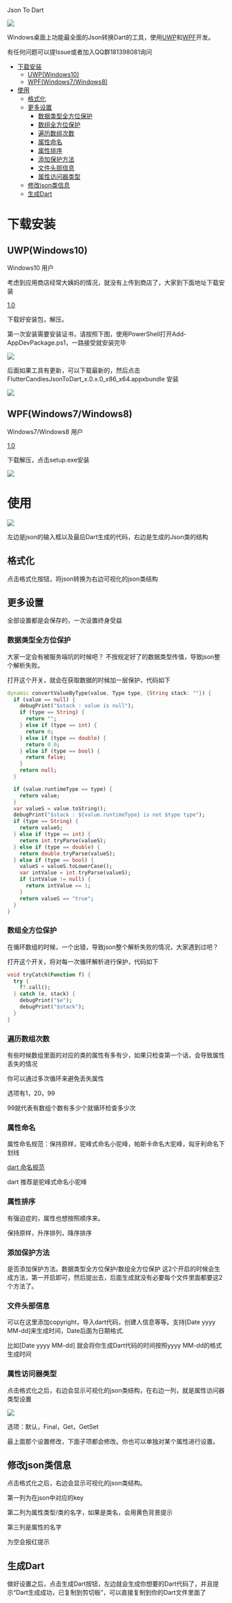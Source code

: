 Json To Dart 

![](https://github.com/fluttercandies/JsonToDart/blob/master/UWP/Assets/Wide310x150Logo.scale-400.png)

Windows桌面上功能最全面的Json转换Dart的工具，使用[UWP](https://baike.so.com/doc/23718184-24274055.html)和[WPF](https://baike.so.com/doc/2917373-3078588.html)开发。

有任何问题可以提Issue或者加入QQ群181398081询问
- [下载安装](#%E4%B8%8B%E8%BD%BD%E5%AE%89%E8%A3%85)
  - [UWP(Windows10)](#UWPWindows10)
  - [WPF(Windows7/Windows8)](#WPFWindows7Windows8)
- [使用](#%E4%BD%BF%E7%94%A8)
  - [格式化](#%E6%A0%BC%E5%BC%8F%E5%8C%96)
  - [更多设置](#%E6%9B%B4%E5%A4%9A%E8%AE%BE%E7%BD%AE)
    - [数据类型全方位保护](#%E6%95%B0%E6%8D%AE%E7%B1%BB%E5%9E%8B%E5%85%A8%E6%96%B9%E4%BD%8D%E4%BF%9D%E6%8A%A4)
    - [数组全方位保护](#%E6%95%B0%E7%BB%84%E5%85%A8%E6%96%B9%E4%BD%8D%E4%BF%9D%E6%8A%A4)
    - [遍历数组次数](#%E9%81%8D%E5%8E%86%E6%95%B0%E7%BB%84%E6%AC%A1%E6%95%B0)
    - [属性命名](#%E5%B1%9E%E6%80%A7%E5%91%BD%E5%90%8D)
    - [属性排序](#%E5%B1%9E%E6%80%A7%E6%8E%92%E5%BA%8F)
    - [添加保护方法](#%E6%B7%BB%E5%8A%A0%E4%BF%9D%E6%8A%A4%E6%96%B9%E6%B3%95)
    - [文件头部信息](#%E6%96%87%E4%BB%B6%E5%A4%B4%E9%83%A8%E4%BF%A1%E6%81%AF)
    - [属性访问器类型](#%E5%B1%9E%E6%80%A7%E8%AE%BF%E9%97%AE%E5%99%A8%E7%B1%BB%E5%9E%8B)
  - [修改json类信息](#%E4%BF%AE%E6%94%B9json%E7%B1%BB%E4%BF%A1%E6%81%AF)
  - [生成Dart](#%E7%94%9F%E6%88%90Dart)


# 下载安装
## UWP(Windows10)

Windows10 用户

考虑到应用商店经常大姨妈的情况，就没有上传到商店了，大家到下面地址下载安装

[1.0](https://github.com/fluttercandies/JsonToDart/blob/master/Release/UWP/JosnToDart_1.0.zip)

下载好安装包，解压。

第一次安装需要安装证书，请按照下图，使用PowerShell打开Add-AppDevPackage.ps1，一路接受就安装完毕

![](D:\Flutter\github\FlutterCandies\JsonToDart\Image\UWP安装1.png)

后面如果工具有更新，可以下载最新的，然后点击FlutterCandiesJsonToDart_x.0.x.0_x86_x64.appxbundle 安装

![](D:\Flutter\github\FlutterCandies\JsonToDart\Image\UWP安装2.png)

## WPF(Windows7/Windows8)

Windows7/Windows8 用户

[1.0](https://github.com/fluttercandies/JsonToDart/blob/master/Release/WPF/JosnToDart_1.0.zip)

下载解压，点击setup.exe安装

![](D:\Flutter\github\FlutterCandies\JsonToDart\Image\WPF安装.png)


# 使用

![](D:\Flutter\github\FlutterCandies\JsonToDart\Image\界面.png)


左边是json的输入框以及最后Dart生成的代码，右边是生成的Json类的结构

## 格式化

点击格式化按钮，将json转换为右边可视化的json类结构

## 更多设置

全部设置都是会保存的，一次设置终身受益

### 数据类型全方位保护

大家一定会有被服务端坑的时候吧？ 不按规定好了的数据类型传值，导致json整个解析失败。

打开这个开关，就会在获取数据的时候加一层保护，代码如下

```dart
dynamic convertValueByType(value, Type type, {String stack: ""}) {
  if (value == null) {
    debugPrint("$stack : value is null");
    if (type == String) {
      return "";
    } else if (type == int) {
      return 0;
    } else if (type == double) {
      return 0.0;
    } else if (type == bool) {
      return false;
    }
    return null;
  }

  if (value.runtimeType == type) {
    return value;
  }
  var valueS = value.toString();
  debugPrint("$stack : ${value.runtimeType} is not $type type");
  if (type == String) {
    return valueS;
  } else if (type == int) {
    return int.tryParse(valueS);
  } else if (type == double) {
    return double.tryParse(valueS);
  } else if (type == bool) {
    valueS = valueS.toLowerCase();
    var intValue = int.tryParse(valueS);
    if (intValue != null) {
      return intValue == 1;
    }
    return valueS == "true";
  }
}
```

### 数组全方位保护

在循环数组的时候，一个出错，导致json整个解析失败的情况，大家遇到过吧？

打开这个开关，将对每一次循环解析进行保护，代码如下

```dart
void tryCatch(Function f) {
  try {
    f?.call();
  } catch (e, stack) {
    debugPrint("$e");
    debugPrint("$stack");
  }
}
```

### 遍历数组次数

有些时候数组里面的对应的类的属性有多有少，如果只检查第一个话，会导致属性丢失的情况

你可以通过多次循环来避免丢失属性

选项有1，20，99

99就代表有数组个数有多少个就循环检查多少次

### 属性命名

属性命名规范：保持原样，驼峰式命名小驼峰，帕斯卡命名大驼峰，匈牙利命名下划线

[dart 命名规范](https://dart.dev/guides/language/effective-dart/style)

dart 推荐是驼峰式命名小驼峰

### 属性排序

有强迫症的，属性也想按照顺序来。

保持原样，升序排列，降序排序

### 添加保护方法

是否添加保护方法。数据类型全方位保护/数组全方位保护 这2个开启的时候会生成方法，第一开启即可，然后提出去，后面生成就没有必要每个文件里面都要这2个方法了。

### 文件头部信息

可以在这里添加copyright，导入dart代码，创建人信息等等。支持[Date yyyy MM-dd]来生成时间，Date后面为日期格式.

比如[Date yyyy MM-dd] 就会将你生成Dart代码的时间按照yyyy MM-dd的格式生成时间

### 属性访问器类型

点击格式化之后，右边会显示可视化的json类结构，在右边一列，就是属性访问器类型设置

![](D:\Flutter\github\FlutterCandies\JsonToDart\Image\属性访问器.png)

选项：默认，Final，Get，GetSet

最上面那个设置修改，下面子项都会修改。你也可以单独对某个属性进行设置。

## 修改json类信息

点击格式化之后，右边会显示可视化的json类结构。

第一列为在json中对应的key

第二列为属性类型/类的名字，如果是类名，会用黄色背景提示

第三列是属性的名字

为空会报红提示

## 生成Dart

做好设置之后，点击生成Dart按钮，左边就会生成你想要的Dart代码了，并且提示“Dart生成成功，已复制到剪切板”，可以直接复制到你的Dart文件里面了